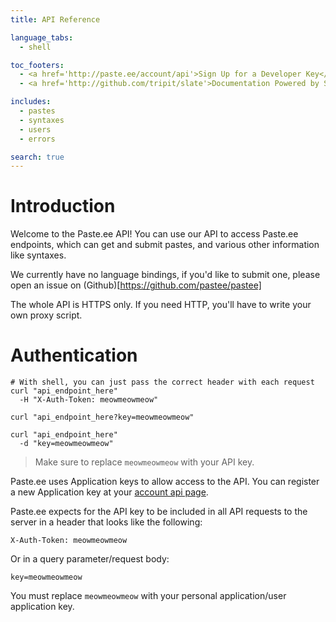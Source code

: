 ```yaml
---
title: API Reference

language_tabs:
  - shell

toc_footers:
  - <a href='http://paste.ee/account/api'>Sign Up for a Developer Key</a>
  - <a href='http://github.com/tripit/slate'>Documentation Powered by Slate</a>

includes:
  - pastes
  - syntaxes
  - users
  - errors

search: true
---
```


# Introduction

Welcome to the Paste.ee API! You can use our API to access Paste.ee endpoints, which can get and submit pastes, and various other information like syntaxes.

We currently have no language bindings, if you'd like to submit one, please open an issue on (Github)[https://github.com/pastee/pastee]

<aside class="warning">The whole API is HTTPS only. If you need HTTP, you'll have to write your own proxy script.</aside>

# Authentication

```shell
# With shell, you can just pass the correct header with each request
curl "api_endpoint_here"
  -H "X-Auth-Token: meowmeowmeow"

curl "api_endpoint_here?key=meowmeowmeow"

curl "api_endpoint_here"
  -d "key=meowmeowmeow"
```

> Make sure to replace `meowmeowmeow` with your API key.

Paste.ee uses Application keys to allow access to the API. You can register a new Application key at your [account api page](http://paste.ee/account/api).

Paste.ee expects for the API key to be included in all API requests to the server in a header that looks like the following:

`X-Auth-Token: meowmeowmeow`

Or in a query parameter/request body:

`key=meowmeowmeow`

<aside class="notice">
You must replace <code>meowmeowmeow</code> with your personal application/user application key.
</aside>
